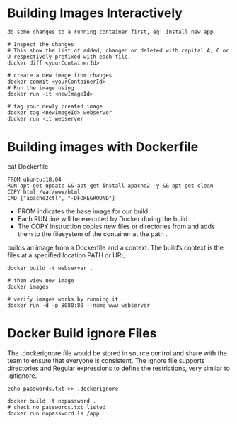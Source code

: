 # Building Images Interactively
    do some changes to a running container first, eg: install new app
        
    # Inspect the changes
    # This show the list of added, changed or deleted with capital A, C or D respectively prefixed with each file.
    docker diff <yourContainerId>
    
    # create a new image from changes
    docker commit <yourContainerId>
    # Run the image using 
    docker run -it <newImageId>
    
    # tag your newly created image
    docker tag <newImageId> webserver
    docker run -it webserver

# Building images with Dockerfile

cat Dockerfile

    FROM ubuntu:18.04
    RUN apt-get update && apt-get install apache2 -y && apt-get clean
    COPY html /var/www/html
    CMD ["apache2ctl", "-DFOREGROUND"]
* FROM indicates the base image for our build
* Each RUN line will be executed by Docker during the build
* The COPY instruction copies new files or directories from and adds them to the filesystem of the container at the path .

builds an image from a Dockerfile and a context. The build’s context is the files at a specified location PATH or URL.

    docker build -t webserver .
    
    # then view new image
    docker images
    
    # verify images works by running it
    docker run -d -p 8080:80 --name www webserver

# Docker Build ignore Files
The .dockerignore file would be stored in source control and share with the team to ensure that everyone is consistent.
The ignore file supports directories and Regular expressions to define the restrictions, very similar to .gitignore. 

    echo passwords.txt >> .dockerignore
    
    docker build -t nopassword .
    # check no passwords.txt listed
    docker run nopassword ls /app